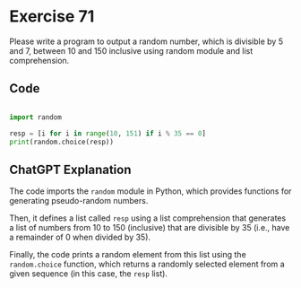 # Exercise 71
Please write a program to output a random number, which is divisible by 5 and 7, between 10 and 150 inclusive using random module and list comprehension.

## Code
```python

import random

resp = [i for i in range(10, 151) if i % 35 == 0]
print(random.choice(resp))
```

## ChatGPT Explanation

The code imports the `random` module in Python, which provides functions for generating pseudo-random numbers. 

Then, it defines a list called `resp` using a list comprehension that generates a list of numbers from 10 to 150 (inclusive) that are divisible by 35 (i.e., have a remainder of 0 when divided by 35). 

Finally, the code prints a random element from this list using the `random.choice` function, which returns a randomly selected element from a given sequence (in this case, the `resp` list).